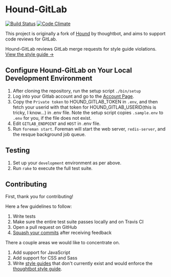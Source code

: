 Hound-GitLab
=====

[![Build Status](https://travis-ci.org/larrylv/hound-gitlab.svg?branch=master)](http://travis-ci.org/larrylv/hound-gitlab?branch=master)
[![Code Climate](https://codeclimate.com/github/larrylv/hound-gitlab.png)](https://codeclimate.com/github/larrylv/hound-gitlab)

This project is originally a fork of [Hound](https://github.com/thoughtbot/hound) by thoughtbot,
and aims to support code reviews for GitLab.

Hound-GitLab reviews GitLab merge requests for style guide violations. [View the style
guide &rarr;](https://github.com/thoughtbot/guides/tree/master/style)

## Configure Hound-GitLab on Your Local Development Environment

1. After cloning the repository, run the setup script `./bin/setup`
2. Log into your Gitlab account and go to the [Account Page](https://gitlab.com/profile/account).
3. Copy the `Private token` to HOUND_GITLAB_TOKEN in `.env`, and then fetch your userid
   with that token for HOUND_GITLAB_USERID(this is tricky, I know...) in .env file.
   Note the setup script copies `.sample.env` to `.env` for you, if the
   file does not exist.
4. Edit `GITLAB_ENDPOINT` and `HOST` in .env file.
5. Run `foreman start`. Foreman will start the web server, `redis-server`, and
   the resque background job queue.

Testing
-----------

1. Set up your `development` environment as per above.
2. Run `rake` to execute the full test suite.

Contributing
------------

First, thank you for contributing!

Here a few guidelines to follow:

1. Write tests
2. Make sure the entire test suite passes locally and on Travis CI
3. Open a pull request on GitHub
4. [Squash your commits](https://github.com/thoughtbot/guides/tree/master/protocol/git#write-a-feature) after receiving feedback

There a couple areas we would like to concentrate on.

1. Add support for JavaScript
2. Add support for CSS and Sass
3. Write [style guides](app/models/style_guide) that don't currently exist and
   would enforce the
   [thoughtbot style guide](https://github.com/thoughtbot/guides).
